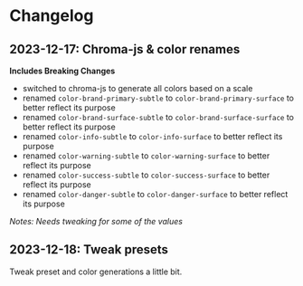 # Changelog

## 2023-12-17: Chroma-js & color renames

**Includes Breaking Changes**

- switched to chroma-js to generate all colors based on a scale
- renamed `color-brand-primary-subtle` to `color-brand-primary-surface` to better reflect its
  purpose
- renamed `color-brand-surface-subtle` to `color-brand-surface-surface` to better reflect its
  purpose
- renamed `color-info-subtle` to `color-info-surface` to better reflect its purpose
- renamed `color-warning-subtle` to `color-warning-surface` to better reflect its purpose
- renamed `color-success-subtle` to `color-success-surface` to better reflect its purpose
- renamed `color-danger-subtle` to `color-danger-surface` to better reflect its purpose

*Notes: Needs tweaking for some of the values*

## 2023-12-18: Tweak presets

Tweak preset and color generations a little bit.
